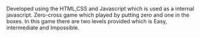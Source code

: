 Developed using the HTML,CSS and Javascript which is used as a internal javascript. 
Zero-cross game which played by putting zero and one in the boxes. 
In this game there are two levels provided which is Easy, intermediate and Impossible.
